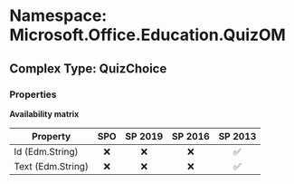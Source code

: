 # Namespace: Microsoft.Office.Education.QuizOM

## Complex Type: QuizChoice

### Properties

**Availability matrix**

Property | SPO | SP 2019 | SP 2016 | SP 2013
----------|:---:|:-------:|:-------:|:-------:
Id (Edm.String) | ❌ | ❌ | ❌ | ✅
Text (Edm.String) | ❌ | ❌ | ❌ | ✅
